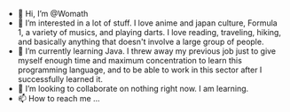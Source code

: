 - 👋 Hi, I’m @Womath
- 👀 I’m interested in a lot of stuff. I love anime and japan culture, Formula 1, a variety of musics, and playing darts. I love reading, traveling, hiking,
and basically anything that doesn't involve a large group of people. 
- 🌱 I’m currently learning Java. I threw away my previous job just to give myself enough time and maximum concentration to learn this programming language,
and to be able to work in this sector after I successfully learned it. 
- 💞️ I’m looking to collaborate on nothing right now. I am learning. 
- 📫 How to reach me ...

<!---
Womath/Womath is a ✨ special ✨ repository because its `README.md` (this file) appears on your GitHub profile.
You can click the Preview link to take a look at your changes.
--->
